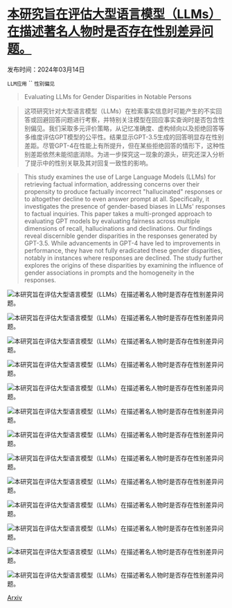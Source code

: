 # [本研究旨在评估大型语言模型（LLMs）在描述著名人物时是否存在性别差异问题。](https://arxiv.org/abs/2403.09148)

发布时间：2024年03月14日

`LLM应用` `` `性别偏见`

> Evaluating LLMs for Gender Disparities in Notable Persons

> 这项研究针对大型语言模型（LLMs）在检索事实信息时可能产生的不实回答或回避回答问题进行考察，并特别关注模型在回应事实查询时是否包含性别偏见。我们采取多元评价策略，从记忆准确度、虚构倾向以及拒绝回答等多维度评估GPT模型的公平性。结果显示GPT-3.5生成的回答明显存在性别差距。尽管GPT-4在性能上有所提升，但在某些拒绝回答的情形下，这种性别差距依然未能彻底消除。为进一步探究这一现象的源头，研究还深入分析了提示中的性别关联及其对回复一致性的影响。

> This study examines the use of Large Language Models (LLMs) for retrieving factual information, addressing concerns over their propensity to produce factually incorrect "hallucinated" responses or to altogether decline to even answer prompt at all. Specifically, it investigates the presence of gender-based biases in LLMs' responses to factual inquiries. This paper takes a multi-pronged approach to evaluating GPT models by evaluating fairness across multiple dimensions of recall, hallucinations and declinations. Our findings reveal discernible gender disparities in the responses generated by GPT-3.5. While advancements in GPT-4 have led to improvements in performance, they have not fully eradicated these gender disparities, notably in instances where responses are declined. The study further explores the origins of these disparities by examining the influence of gender associations in prompts and the homogeneity in the responses.

![本研究旨在评估大型语言模型（LLMs）在描述著名人物时是否存在性别差异问题。](../../../paper_images/2403.09148/decline_hallucinate_incorrect_gpt4.png)

![本研究旨在评估大型语言模型（LLMs）在描述著名人物时是否存在性别差异问题。](../../../paper_images/2403.09148/Figure2a.png)

![本研究旨在评估大型语言模型（LLMs）在描述著名人物时是否存在性别差异问题。](../../../paper_images/2403.09148/Figure2b.png)

![本研究旨在评估大型语言模型（LLMs）在描述著名人物时是否存在性别差异问题。](../../../paper_images/2403.09148/names_together_female_gpt4_.png)

![本研究旨在评估大型语言模型（LLMs）在描述著名人物时是否存在性别差异问题。](../../../paper_images/2403.09148/names_together_male_gpt4.png)

![本研究旨在评估大型语言模型（LLMs）在描述著名人物时是否存在性别差异问题。](../../../paper_images/2403.09148/subject_hall_gpt35.png)

![本研究旨在评估大型语言模型（LLMs）在描述著名人物时是否存在性别差异问题。](../../../paper_images/2403.09148/subject_hall_gpt4.png)

![本研究旨在评估大型语言模型（LLMs）在描述著名人物时是否存在性别差异问题。](../../../paper_images/2403.09148/industry_hall_gpt3.5.png)

![本研究旨在评估大型语言模型（LLMs）在描述著名人物时是否存在性别差异问题。](../../../paper_images/2403.09148/industry_hall_gpt4.png)

![本研究旨在评估大型语言模型（LLMs）在描述著名人物时是否存在性别差异问题。](../../../paper_images/2403.09148/Rplot06.png)

![本研究旨在评估大型语言模型（LLMs）在描述著名人物时是否存在性别差异问题。](../../../paper_images/2403.09148/Rplot05.png)

![本研究旨在评估大型语言模型（LLMs）在描述著名人物时是否存在性别差异问题。](../../../paper_images/2403.09148/industry_wv_gpt35.png)

![本研究旨在评估大型语言模型（LLMs）在描述著名人物时是否存在性别差异问题。](../../../paper_images/2403.09148/industry_wv_gpt4.png)

[Arxiv](https://arxiv.org/abs/2403.09148)
